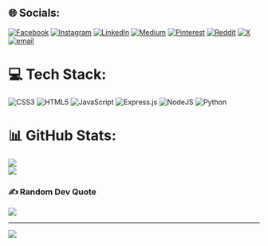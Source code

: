 
## 🌐 Socials:
[![Facebook](https://img.shields.io/badge/Facebook-%231877F2.svg?logo=Facebook&logoColor=white)](https://facebook.com/siamxdev) [![Instagram](https://img.shields.io/badge/Instagram-%23E4405F.svg?logo=Instagram&logoColor=white)](https://instagram.com/siam.the.fox) [![LinkedIn](https://img.shields.io/badge/LinkedIn-%230077B5.svg?logo=linkedin&logoColor=white)](https://linkedin.com/in/siamxdev) [![Medium](https://img.shields.io/badge/Medium-12100E?logo=medium&logoColor=white)](https://medium.com/@siamxdev) [![Pinterest](https://img.shields.io/badge/Pinterest-%23E60023.svg?logo=Pinterest&logoColor=white)](https://pinterest.com/siamxdev) [![Reddit](https://img.shields.io/badge/Reddit-%23FF4500.svg?logo=Reddit&logoColor=white)](https://reddit.com/user/siamxdev) [![X](https://img.shields.io/badge/X-black.svg?logo=X&logoColor=white)](https://x.com/siamxdev) [![email](https://img.shields.io/badge/Email-D14836?logo=gmail&logoColor=white)](mailto:siam38707@gmail.com) 

# 💻 Tech Stack:
![CSS3](https://img.shields.io/badge/css3-%231572B6.svg?style=for-the-badge&logo=css3&logoColor=white) ![HTML5](https://img.shields.io/badge/html5-%23E34F26.svg?style=for-the-badge&logo=html5&logoColor=white) ![JavaScript](https://img.shields.io/badge/javascript-%23323330.svg?style=for-the-badge&logo=javascript&logoColor=%23F7DF1E) ![Express.js](https://img.shields.io/badge/express.js-%23404d59.svg?style=for-the-badge&logo=express&logoColor=%2361DAFB) ![NodeJS](https://img.shields.io/badge/node.js-6DA55F?style=for-the-badge&logo=node.js&logoColor=white)
![Python](https://img.shields.io/badge/python-3670A0?style=for-the-badge&logo=python&logoColor=ffdd54) 
# 📊 GitHub Stats:
![](https://nirzak-streak-stats.vercel.app/?user=Siam38&theme=dark&hide_border=false)<br/>
![](https://github-readme-stats.vercel.app/api/top-langs/?username=Siam38&theme=dark&hide_border=false&include_all_commits=true&count_private=true&layout=compact)

### ✍️ Random Dev Quote
![](https://quotes-github-readme.vercel.app/api?type=vetical&theme=radical)

---
[![](https://visitcount.itsvg.in/api?id=Siam38&icon=0&color=0)](https://visitcount.itsvg.in)

<!-- Proudly created with GPRM ( https://gprm.itsvg.in ) -->
